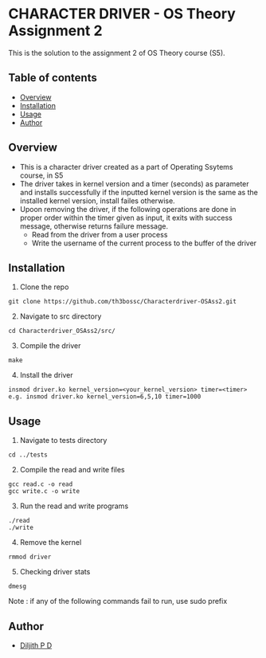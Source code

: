 # CHARACTER DRIVER - OS Theory Assignment 2

This is the solution to the assignment 2 of OS Theory course (S5).

## Table of contents
- [Overview](#overview)
- [Installation](#installation)
- [Usage](#usage)
- [Author](#author)


## Overview
- This is a character driver created as a part of Operating Ssytems course, in S5
- The driver takes in kernel version and a timer (seconds) as parameter and installs successfully if the inputted kernel version is the same as the installed kernel version, install failes otherwise.
- Upoon removing the driver, if the following operations are done in proper order within the timer given as input, it exits with success message, otherwise returns failure message.
    - Read from the driver from a user process
    - Write the username of the current process to the buffer of the driver

## Installation

1. Clone the repo
```
git clone https://github.com/th3bossc/Characterdriver-OSAss2.git
```

2. Navigate to src directory
```
cd Characterdriver_OSAss2/src/
```

3. Compile the driver
```
make
```

4. Install the driver
```
insmod driver.ko kernel_version=<your_kernel_version> timer=<timer>
e.g. insmod driver.ko kernel_version=6,5,10 timer=1000
```

## Usage

1. Navigate to tests directory
```
cd ../tests
```

2. Compile the read and write files
```
gcc read.c -o read
gcc write.c -o write
```

3. Run the read and write programs
```
./read
./write
```

4. Remove the kernel
```
rmmod driver
```

5. Checking driver stats
```
dmesg
```

Note : if any of the following commands fail to run, use sudo prefix

## Author
- [Diljith P D](https://github.com/th3bossc)